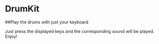 # DrumKit

##Play the drums with just your keyboard

Just press the displayed keys and the corresponding sound will be played. Enjoy!

